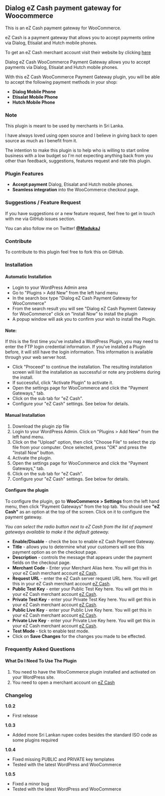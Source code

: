 ## Dialog eZ Cash payment gateway for Woocommerce

This is an eZ Cash payment gateway for WooCommerce.

eZ Cash is a payment gateway that allows you to accept payments online via Dialog, Etisalat and Hutch mobile phones.

To get an eZ Cash merchant account visit their website by clicking [here](http://www.ezcash.lk)

Dialog eZ Cash WooCommerce Payment Gateway allows you to accept payments via Dialog, Etisalat and Hutch mobile phones.

With this eZ Cash WooCommerce Payment Gateway plugin, you will be able to accept the following payment methods in your shop:

* __Dialog Mobile Phone__
* __Etisalat Mobile Phone__
* __Hutch Mobile Phone__


### Note

This plugin is meant to be used by merchants in Sri Lanka.

I have always loved using open source and I believe in giving back to open source as much as I benefit from it.

The intention to make this plugin is to help who is willing to start online business with a low budget so I'm not expecting anything back from you other than feedback, suggestions, features request and rate this plugin.


### Plugin Features

*   __Accept payment__ Dialog, Etisalat and Hutch mobile phones.
* 	__Seamless integration__ into the WooCommerce checkout page.


### Suggestions / Feature Request

If you have suggestions or a new feature request, feel free to get in touch with me via GitHub issues section.

You can also follow me on Twitter! **[@MadukaJ](https://twitter.com/MadukaJ)**


### Contribute
To contribute to this plugin feel free to fork this on GitHub.


### Installation

#### Automatic Installation
* Login to your WordPress Admin area
* Go to "Plugins > Add New" from the left hand menu
* In the search box type "Dialog eZ Cash Payment Gateway for WooCommerce"
* From the search result you will see "Dialog eZ Cash Payment Gateway for WooCommerce" click on "Install Now" to install the plugin
* A popup window will ask you to confirm your wish to install the Plugin.


#### Note:

If this is the first time you've installed a WordPress Plugin, you may need to enter the FTP login credential information. If you've installed a Plugin before, it will still have the login information. This information is available through your web server host.

* Click "Proceed" to continue the installation. The resulting installation screen will list the installation as successful or note any problems during the install.
* If successful, click "Activate Plugin" to activate it.
* Open the settings page for WooCommerce and click the "Payment Gateways," tab.
* Click on the sub tab for "eZ Cash".
* Configure your "eZ Cash" settings. See below for details.


#### Manual Installation
1. Download the plugin zip file
2. Login to your WordPress Admin. Click on "Plugins > Add New" from the left hand menu.
3. Click on the "Upload" option, then click "Choose File" to select the zip file from your computer. Once selected, press "OK" and press the "Install Now" button.
4. Activate the plugin.
5. Open the settings page for WooCommerce and click the "Payment Gateways," tab.
6. Click on the sub tab for "eZ Cash".
7. Configure your "eZ Cash" settings. See below for details.


#### Configure the plugin

To configure the plugin, go to __WooCommerce > Settings__ from the left hand menu, then click "Payment Gateways" from the top tab. You should see __"eZ Cash"__ as an option at the top of the screen. Click on it to configure the payment gateway.

_You can select the radio button next to eZ Cash from the list of payment gateways available to make it the default gateway._

* __Enable/Disable__ - check the box to enable eZ Cash Payment Gateway.
* __Title__ - allows you to determine what your customers will see this payment option as on the checkout page.
* __Description__ - controls the message that appears under the payment fields on the checkout page.
* __Merchant Code__  - Enter your Merchant Alias here. You will get this in your eZ Cash merchant account [eZ Cash](http://www.ezcash.lk).
* __Request URL__  - enter the eZ Cash server request URL here. You will get this in your eZ Cash merchant account [eZ Cash](http://www.ezcash.lk).
* __Public Test Key__  - enter your Public Test Key here. You will get this in your eZ Cash merchant account [eZ Cash](http://www.ezcash.lk).
* __Private Test Key__  - enter your Private Test Key here. You will get this in your eZ Cash merchant account [eZ Cash](http://www.ezcash.lk).
* __Public Live Key__  - enter your Public Live Key here. You will get this in your eZ Cash merchant account [eZ Cash](http://www.ezcash.lk).
* __Private Live Key__  - enter your Private Live Key here. You will get this in your eZ Cash merchant account [eZ Cash](http://www.ezcash.lk).
* __Test Mode__  - tick to enable test mode.
* Click on __Save Changes__ for the changes you made to be effected.


### Frequently Asked Questions

#### What Do I Need To Use The Plugin

1.	You need to have the WooCommerce plugin installed and activated on your WordPress site.
2.	You need to open a merchant account on [eZ Cash](http://www.ezcash.lk)


### Changelog

__1.0.2__
*   First release

__1.0.3__
*   Added more Sri Lankan rupee codes besides the standard ISO code as some plugins required

__1.0.4__
*   Fixed missing PUBLIC and PRIVATE key templates
*   Tested with the latest WordPress and WooCommerce

__1.0.5__
*   Fixed a minor bug
*   Tested with the latest WordPress and WooCommerce
